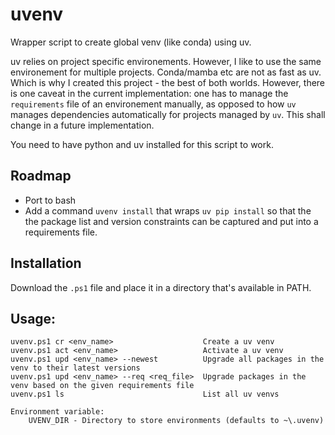 # uvenv
Wrapper script to create global venv (like conda) using uv.

uv relies on project specific environements. However, I like to use the same environement for multiple projects. Conda/mamba etc are not as fast as uv. Which is why I created this project - the best of both worlds. However, there is one caveat in the current implementation: one has to manage the `requirements` file of an environement manually, as opposed to how `uv` manages dependencies automatically for projects managed by `uv`. This shall change in a future implementation.

You need to have python and uv installed for this script to work.

## Roadmap
- Port to bash
- Add a command `uvenv install` that wraps `uv pip install` so that the the package list and version constraints can be captured and put into a requirements file.

## Installation

Download the `.ps1` file and place it in a directory that's available in PATH.

## Usage:

```
uvenv.ps1 cr <env_name>                    Create a uv venv
uvenv.ps1 act <env_name>                   Activate a uv venv
uvenv.ps1 upd <env_name> --newest          Upgrade all packages in the venv to their latest versions
uvenv.ps1 upd <env_name> --req <req_file>  Upgrade packages in the venv based on the given requirements file
uvenv.ps1 ls                               List all uv venvs

Environment variable:
    UVENV_DIR - Directory to store environments (defaults to ~\.uvenv)
```
